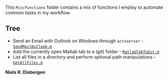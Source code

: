 This ```MiscFunctions``` folder contains a mix of functions I employ to automate common tasks in my workflow.

## Tree ##
- Send an Email with Outlook on Windows through ```actxserver```  - [```SendMailOutlook.m```](/MiscFunctions/SendMailOutlook.m)
- Add the currently open Matlab tab to a (git) folder - [```MatlabTabToGit.m```](/MiscFunctions/MatlabTabToGit.m)
- List all files in a directory and perform optional path manipulations - [```GetAllFiles.m```](/MiscFunctions/GetAllFiles.m)

**Niels R. Disbergen**
